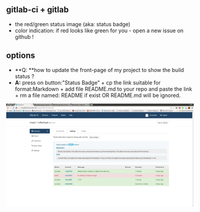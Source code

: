 gitlab-ci + gitlab
----
- the red/green status image (aka: status badge)
- color indication: if red looks like green for you - open a new issue on github !


options
-----
- **Q: **how to update the front-page of my project to show the build status ?
- **A:** press on button:"Status Badge" + cp the link suitable for format:Markdown + add file README.md to your repo and paste the link + rm a file named: README if exist OR README.md will be ignored.

![status image for branch: 'testing'](../png/status_badge_for_branch_name_testing.png)